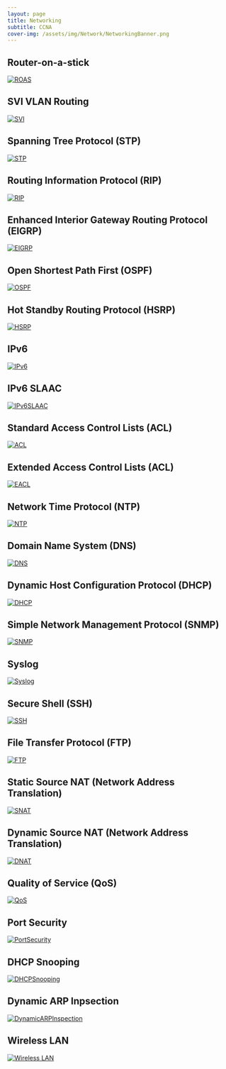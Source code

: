 ```yaml
---
layout: page
title: Networking
subtitle: CCNA
cover-img: /assets/img/Network/NetworkingBanner.png
---
```


## Router-on-a-stick
[![ROAS](/assets/img/Network/Router-on-a-stick.png)](https://github.com/JamieChopra/jamiechopra.github.io/blob/master/assets/Topologies/Router-on-a-stick.pkt)

## SVI VLAN Routing
[![SVI](/assets/img/Network/SVI.png)](https://github.com/JamieChopra/jamiechopra.github.io/blob/master/assets/Topologies/SVI-VLAN-Routing.pkt)

## Spanning Tree Protocol (STP)
[![STP](/assets/img/Network/STP.png)](https://github.com/JamieChopra/jamiechopra.github.io/blob/master/assets/Topologies/STP.pkt)

## Routing Information Protocol (RIP)
[![RIP](/assets/img/Network/RIP.png)](https://github.com/JamieChopra/jamiechopra.github.io/blob/master/assets/Topologies/RIP.pkt)

## Enhanced Interior Gateway Routing Protocol (EIGRP)
[![EIGRP](/assets/img/Network/EIGRP.png)](https://github.com/JamieChopra/jamiechopra.github.io/blob/master/assets/Topologies/EIGRP.pkt)

## Open Shortest Path First (OSPF)
[![OSPF](/assets/img/Network/OSPF.png)](https://github.com/JamieChopra/jamiechopra.github.io/blob/master/assets/Topologies/OSPF.pkt)

##  Hot Standby Routing Protocol (HSRP)
[![HSRP](/assets/img/Network/HSRP.png)](https://github.com/JamieChopra/jamiechopra.github.io/blob/master/assets/Topologies/HSRP.pkt)

## IPv6
[![IPv6](/assets/img/Network/IPv6.png)](https://github.com/JamieChopra/jamiechopra.github.io/blob/master/assets/Topologies/IPv6.pkt)

## IPv6 SLAAC
[![IPv6SLAAC](/assets/img/Network/IPv6-SLAAC.png)](https://github.com/JamieChopra/jamiechopra.github.io/blob/master/assets/Topologies/IPv6-SLAAC.pkt)

## Standard Access Control Lists (ACL)
[![ACL](/assets/img/Network/ACL.png)](https://github.com/JamieChopra/jamiechopra.github.io/blob/master/assets/Topologies/ACL.pkt)

## Extended Access Control Lists (ACL)
[![EACL](/assets/img/Network/EACL.png)](https://github.com/JamieChopra/jamiechopra.github.io/blob/master/assets/Topologies/ExtendedACL.pkt)

## Network Time Protocol (NTP)
[![NTP](/assets/img/Network/NTP.png)](https://github.com/JamieChopra/jamiechopra.github.io/blob/master/assets/Topologies/NTP.pkt)

## Domain Name System (DNS)
[![DNS](/assets/img/Network/DNS.png)](https://github.com/JamieChopra/jamiechopra.github.io/blob/master/assets/Topologies/DNS.pkt)

## Dynamic Host Configuration Protocol (DHCP)
[![DHCP](/assets/img/Network/DHCP.png)](https://github.com/JamieChopra/jamiechopra.github.io/blob/master/assets/Topologies/DHCP.pkt)

## Simple Network Management Protocol (SNMP)
[![SNMP](/assets/img/Network/SNMP.png)](https://github.com/JamieChopra/jamiechopra.github.io/blob/master/assets/Topologies/SNMP.pkt)

## Syslog
[![Syslog](/assets/img/Network/Syslog.png)](https://github.com/JamieChopra/jamiechopra.github.io/blob/master/assets/Topologies/Syslog.pkt)

## Secure Shell (SSH)
[![SSH](/assets/img/Network/SSH.png)](https://github.com/JamieChopra/jamiechopra.github.io/blob/master/assets/Topologies/SSH.pkt)

## File Transfer Protocol (FTP)
[![FTP](/assets/img/Network/FTP.png)](https://github.com/JamieChopra/jamiechopra.github.io/blob/master/assets/Topologies/FTP.pkt)

## Static Source NAT (Network Address Translation)
[![SNAT](/assets/img/Network/SNAT.png)](https://github.com/JamieChopra/jamiechopra.github.io/blob/master/assets/Topologies/StaticSourceNAT.pkt)

## Dynamic Source NAT (Network Address Translation)
[![DNAT](/assets/img/Network/DNAT.png)](https://github.com/JamieChopra/jamiechopra.github.io/blob/master/assets/Topologies/DynamicSourceNAT.pkt)

## Quality of Service (QoS)
[![QoS](/assets/img/Network/QoS.png)](https://github.com/JamieChopra/jamiechopra.github.io/blob/master/assets/Topologies/QoS.pkt)

## Port Security
[![PortSecurity](/assets/img/Network/PortSecurity.png)](https://github.com/JamieChopra/jamiechopra.github.io/blob/master/assets/Topologies/PortSecurity.pkt)

## DHCP Snooping
[![DHCPSnooping](/assets/img/Network/DHCPSnooping.png)](https://github.com/JamieChopra/jamiechopra.github.io/blob/master/assets/Topologies/DHCPSnooping.pkt)

## Dynamic ARP Inpsection
[![DynamicARPInspection](/assets/img/Network/DynamicARPInspection.png)](https://github.com/JamieChopra/jamiechopra.github.io/blob/master/assets/Topologies/DynamicARPInspection.pkt)

## Wireless LAN
[![Wireless LAN](/assets/img/Network/WirelessLAN.png)](https://github.com/JamieChopra/jamiechopra.github.io/blob/master/assets/Topologies/WirelessLAN.pkt)
